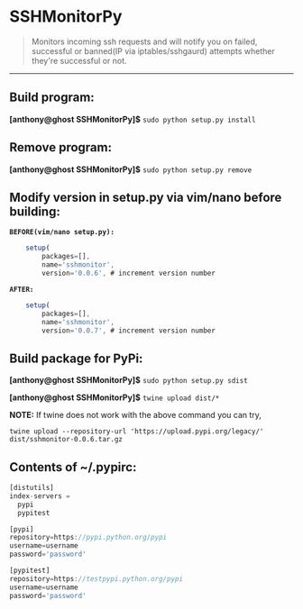 # SSHMonitorPy
> Monitors incoming ssh requests and will notify you on failed, successful or banned(IP via iptables/sshgaurd) attempts whether they're successful or not.
***

## Build program:

  **[anthony@ghost SSHMonitorPy]$** `sudo python setup.py install`

## Remove program:

  **[anthony@ghost SSHMonitorPy]$** `sudo python setup.py remove`

## Modify version in setup.py via vim/nano before building:
**`BEFORE(vim/nano setup.py):`**
```javascript
    setup(
        packages=[],
        name='sshmonitor',
        version='0.0.6', # increment version number
```
**`AFTER:`**
```javascript
    setup(
        packages=[],
        name='sshmonitor',
        version='0.0.7', # increment version number
```
## Build package for PyPi:

  **[anthony@ghost SSHMonitorPy]$** `sudo python setup.py sdist`
  
  **[anthony@ghost SSHMonitorPy]$** `twine upload dist/*`

**NOTE:** If twine does not work with the above command you can try,

   `twine upload --repository-url 'https://upload.pypi.org/legacy/' dist/sshmonitor-0.0.6.tar.gz`

## Contents of ~/.pypirc:
```javascript
[distutils]
index-servers =
  pypi
  pypitest

[pypi]
repository=https://pypi.python.org/pypi
username=username
password='password'

[pypitest]
repository=https://testpypi.python.org/pypi
username=username
password='password'
```
